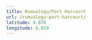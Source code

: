```yaml
---
title: Rumualogu/Port Harcourt
url: /rumualogu-port-harcourt/
latitude: 4.876
longitude: 6.919
---
```

